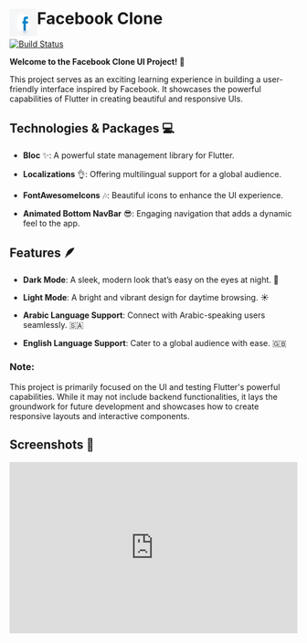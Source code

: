 # Facebook Clone <a href="url"><img src="assets/img/facebooklogo.png"  align="left" height="48" width="48"></a>

  

[![Build Status](https://travis-ci.org/joemccann/dillinger.svg?branch=master)](https://travis-ci.org/joemccann/dillinger)

  

**Welcome to the Facebook Clone UI Project!** 🎉

This project serves as an exciting learning experience in building a user-friendly interface inspired by Facebook. It showcases the powerful capabilities of Flutter in creating beautiful and responsive UIs.

  

## **Technologies & Packages** 💻

  

-  **Bloc** ✨: A powerful state management library for Flutter.

-  **Localizations** 👌: Offering multilingual support for a global audience.

-  **FontAwesomeIcons** 🎶: Beautiful icons to enhance the UI experience.

-  **Animated Bottom NavBar** 😎: Engaging navigation that adds a dynamic feel to the app.

  

## Features 🪶

  

-  **Dark Mode**: A sleek, modern look that’s easy on the eyes at night. 🌙

-  **Light Mode**: A bright and vibrant design for daytime browsing. ☀️

-  **Arabic Language Support**: Connect with Arabic-speaking users seamlessly. 🇸🇦

-  **English Language Support**: Cater to a global audience with ease. 🇬🇧

  

### Note:

This project is primarily focused on the UI and testing Flutter's powerful capabilities. While it may not include backend functionalities, it lays the groundwork for future development and showcases how to create responsive layouts and interactive components.

  

## Screenshots 📸

<iframe height="300" style="width: 100%;" scrolling="no" title="Motion blur effect using SVG filters" src="https://codepen.io/Abdulrhman-Elfallah/embed/WNVzYEr?default-tab=html%2Cresult" frameborder="no" loading="lazy" allowtransparency="true" allowfullscreen="true">
  See the Pen <a href="https://codepen.io/Abdulrhman-Elfallah/pen/WNVzYEr">
  Motion blur effect using SVG filters</a> by Abdulrhman Elfallah (<a href="https://codepen.io/Abdulrhman-Elfallah">@Abdulrhman-Elfallah</a>)
  on <a href="https://codepen.io">CodePen</a>.
</iframe>

